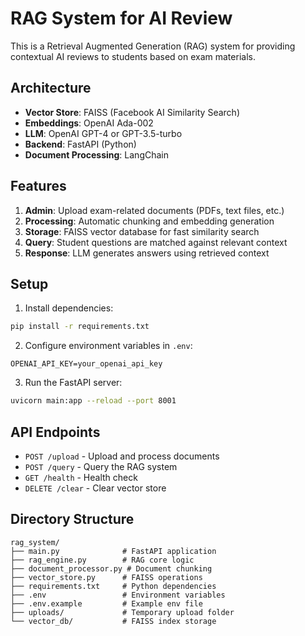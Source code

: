# RAG System for AI Review

This is a Retrieval Augmented Generation (RAG) system for providing contextual AI reviews to students based on exam materials.

## Architecture

- **Vector Store**: FAISS (Facebook AI Similarity Search)
- **Embeddings**: OpenAI Ada-002
- **LLM**: OpenAI GPT-4 or GPT-3.5-turbo
- **Backend**: FastAPI (Python)
- **Document Processing**: LangChain

## Features

1. **Admin**: Upload exam-related documents (PDFs, text files, etc.)
2. **Processing**: Automatic chunking and embedding generation
3. **Storage**: FAISS vector database for fast similarity search
4. **Query**: Student questions are matched against relevant context
5. **Response**: LLM generates answers using retrieved context

## Setup

1. Install dependencies:
```bash
pip install -r requirements.txt
```

2. Configure environment variables in `.env`:
```
OPENAI_API_KEY=your_openai_api_key
```

3. Run the FastAPI server:
```bash
uvicorn main:app --reload --port 8001
```

## API Endpoints

- `POST /upload` - Upload and process documents
- `POST /query` - Query the RAG system
- `GET /health` - Health check
- `DELETE /clear` - Clear vector store

## Directory Structure

```
rag_system/
├── main.py              # FastAPI application
├── rag_engine.py        # RAG core logic
├── document_processor.py # Document chunking
├── vector_store.py      # FAISS operations
├── requirements.txt     # Python dependencies
├── .env                 # Environment variables
├── .env.example         # Example env file
├── uploads/             # Temporary upload folder
└── vector_db/           # FAISS index storage
```
